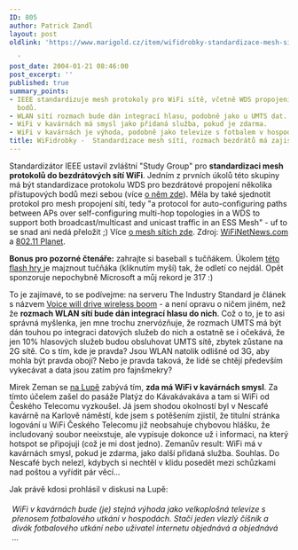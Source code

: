 ```yaml
---
ID: 805
author: Patrick Zandl
layout: post
oldlink: 'https://www.marigold.cz/item/wifidrobky-standardizace-mesh-siti-rozmach-bezdratu-ma-zajistit-hlas-wifi-v-kavarnach

  '
post_date: 2004-01-21 08:46:00
post_excerpt: ''
published: true
summary_points:
- IEEE standardizuje mesh protokoly pro WiFi sítě, včetně WDS propojení přístupových
  bodů.
- WLAN sítí rozmach bude dán integrací hlasu, podobně jako u UMTS dat.
- WiFi v kavárnách má smysl jako přidaná služba, pokud je zdarma.
- WiFi v kavárnách je výhoda, podobně jako televize s fotbalem v hospodách.
title: WiFidrobky -  Standardizace mesh sítí, rozmach bezdrátů má zajistit hlas, WiFi v kavárnách
---
```


<p>
Standardizátor IEEE ustavil zvláštní "Study Group" pro <B>standardizaci mesh protokolů do bezdrátových sítí WiFi</B>. Jedním z prvních úkolů této skupiny má být standardizace protokolu WDS pro bezdrátové propojení několika přístupových bodů mezi sebou (více <A href="http://www.marigold.cz/zacinajicim/wds030609.html">o něm zde</A>). Měla by také sjednotit protokol pro mesh propojení sítí, tedy "a protocol for auto-configuring paths between APs over self-configuring multi-hop topologies in a WDS to support both broadcast/multicast and unicast traffic in an ESS Mesh" - uf to se snad ani nedá přeložit ;) Více <A href="http://www.marigold.cz/trh/meshnetwork030330.html">o mesh sítích zde</A>. Zdroj: <A href="http://wifinetnews.com/archives/002814.html">WiFiNetNews.com</A> a <A href="http://www.wi-fiplanet.com/news/article.php/3300571">802.11 Planet</A>. </p>

<p>
<STRONG>Bonus pro pozorné čtenáře:</STRONG> zahrajte si baseball s tučňákem. Úkolem <A href="http://junk.dawnshadow.se/yp010.swf" target=_blank>této flash hry </A>je majznout tučňáka (kliknutím myší)&#160;tak, že odletí co nejdál. Opět sponzoruje nepochybně Microsoft a můj rekord je 317 :)</p>
To je zajímavé, to se podívejme: na serveru The Industry Standard je článek s názvem <A href="http://www.thestandard.com/article.php?story=20040120173629167">Voice will drive wireless boom</A> - a není opravu o ničem jiném, než že <B>rozmach WLAN sítí bude dán integrací hlasu do nich</B>. Což o to, je to asi správná myšlenka, jen mne trochu znervózňuje, že rozmach UMTS má být dán touhou po integraci datových služeb do nich a ostatně se i očekává, že jen 10% hlasových služeb budou obsluhovat UMTS sítě, zbytek zůstane na 2G sítě. Co s tím, kde je pravda? Jsou WLAN natolik odlišné od 3G, aby mohla být pravda obojí? Nebo je pravda taková, že lidé se chtějí především vykecávat a data jsou zatím pro fajnšmekry? 
<p>
Mirek Zeman se <A href="http://www.lupa.cz/clanek.php3?show=3189" target=_blank>na Lupě</A> zabývá tím, <STRONG>zda má WiFi v kavárnách smysl</STRONG>. Za tímto účelem zašel do pasáže Platýz do Kávakávakáva a tam si WiFi od Českého Telecomu vyzkoušel. Já jsem shodou okolností byl v Nescafé kavárně na Karlově náměstí, kde jsem s potěšením zjistil, že titulní stránka logování u WiFi Českého Telecomu již neobsahuje chybovou hlášku, že includovaný soubor neeixstuje, ale vypisuje dokonce už i informaci, na který hotspot se připojuji (což je mi dost jedno). Zemanův result: WiFi má v kavárnách smysl, pokud je zdarma, jako další přidaná služba. Souhlas. Do Nescafé bych nelezl, kdybych si nechtěl v klidu posedět mezi schůzkami nad poštou a vyřídit pár věcí... 
<p>
Jak právě kdosi prohlásil v diskusi na Lupě: 
<DIV class=sp-text style="PADDING-RIGHT: 5px; PADDING-LEFT: 5px; PADDING-BOTTOM: 5px; PADDING-TOP: 5px"><EM>WiFi v kavárnách bude (je) stejná výhoda jako velkoplošná televize s přenosem fotbalového utkání v hospodách. Stačí jeden vlezlý číšník a divák fotbalového utkání nebo uživatel internetu objednává a objednává ...</EM></DIV>